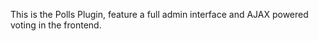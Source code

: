 <p>
	This is the Polls Plugin, feature a full admin interface and AJAX powered voting in the frontend.
</p>